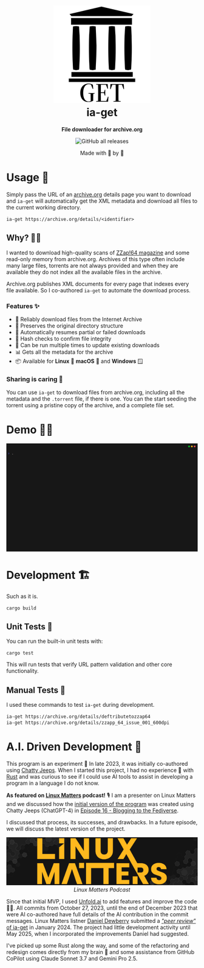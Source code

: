 <h1 align="center">
  <img src="assets/ia-get.png" width="256" height="256" alt="ia-get">
  <br />
  ia-get
</h1>

<p align="center"><b>File downloader for archive.org</b></p>
<p align="center">
<img alt="GitHub all releases" src="https://img.shields.io/github/downloads/wimpysworld/ia-get/total?logo=github&label=Downloads">
</p>

<p align="center">Made with 💝 by 🤖</p>

# Usage 📖

Simply pass the URL of an [archive.org](https://archive.org) details page you want to download and `ia-get` will automatically get the XML metadata and download all files to the current working directory.

```shell
ia-get https://archive.org/details/<identifier>
```

## Why? 🤔💭

I wanted to download high-quality scans of [ZZap!64 magazine](https://en.wikipedia.org/wiki/Zzap!64) and some read-only memory from archive.org.
Archives of this type often include many large files, torrents are not always provided and when they are available they do not index all the available files in the archive.

Archive.org publishes XML documents for every page that indexes every file available.
So I co-authored `ia-get` to automate the download process.

### Features ✨

- 🔽 Reliably download files from the Internet Archive
- 🌳 Preserves the original directory structure
- 🔄 Automatically resumes partial or failed downloads
- 🔏 Hash checks to confirm file integrity
- 🌱 Can be run multiple times to update existing downloads
- 📊 Gets all the metadata for the archive
- 📦️ Available for **Linux** 🐧 **macOS** 🍏 and **Windows** 🪟

### Sharing is caring 🤝

You can use `ia-get` to download files from archive.org, including all the metadata and the `.torrent` file, if there is one.
You can the start seeding the torrent using a pristine copy of the archive, and a complete file set.

# Demo 🧑‍💻

<div align="center"><img alt="ia-get demo" src="assets/ia-get.gif" width="1024" /></div>

# Development 🏗️

Such as it is.

```shell
cargo build
```

## Unit Tests 🧪

You can run the built-in unit tests with:

```shell
cargo test
```

This will run tests that verify URL pattern validation and other core functionality.

## Manual Tests 🤞

I used these commands to test `ia-get` during development.

```shell
ia-get https://archive.org/details/deftributetozzap64
ia-get https://archive.org/details/zzapp_64_issue_001_600dpi
```

# A.I. Driven Development 🤖

This program is an experiment 🧪 In late 2023, it was initially co-authored using [Chatty Jeeps](https://ubuntu.social/@popey/111527182881051626).
When I started this project, I had no experience 👶 with [Rust](https://www.rust-lang.org/) and was curious to see if I could use AI tools to assist in developing a program in a language I do not know.

**As featured on [Linux Matters](https://linuxmatters.sh) podcast!** 🎙️ I am a presenter on Linux Matters and we discussed how the [initial version of the program](https://github.com/wimpysworld/ia-get/tree/5f2b356e7d841f2756780e2a101cf8be4041a7f6) was created using Chatty Jeeps (ChatGPT-4) in [Episode 16 - Blogging to the Fediverse](https://linuxmatters.sh/16/).

I discussed that process, its successes, and drawbacks. In a future episode, we will discuss the latest version of the project.

<div align="center">
  <a href="https://linuxmatters.sh" target="_blank"><img src="https://raw.githubusercontent.com/wimpysworld/nix-config/main/.github/screenshots/linuxmatters.png" alt="Linux Matters Podcast"/></a>
  <br />
  <em>Linux Matters Podcast</em>
</div>

Since that initial MVP, I used [Unfold.ai](https://unfoldai.io/) to add features and improve the code 🧑‍💻.
All commits from October 27, 2023, until the end of December 2023 that were AI co-authored have full details of the AI contribution in the commit messages.
Linux Matters listner [Daniel Dewberry](https://github.com/DanielDewberry) submitted a [*"peer review"* of ia-get](https://github.com/wimpysworld/ia-get/issues/7) in January 2024.
The project had little development activity until May 2025, when I incorporated the improvements Daniel had suggested.

I've picked up some Rust along the way, and some of the refactoring and redesign comes directly from my brain 🧠 and some assistance from GitHub CoPilot using Claude Sonnet 3.7 and Gemini Pro 2.5.
